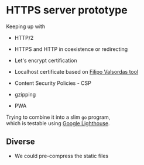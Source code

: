 # HTTPS server prototype

Keeping up with

* HTTP/2

* HTTPS and HTTP in coexistence or redirecting

* Let's encrypt certification

* Localhost certificate based on [Filipo Valsordas tool](https://github.com/FiloSottile/mkcert)

* Content Security Policies - CSP

* gzipping

* PWA

Trying to combine it into a slim `go` program,  
which is testable using [Google Lighthouse](https://github.com/GoogleChrome/Lighthouse).

## Diverse

* We could pre-compress the static files
